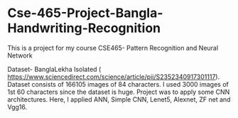 # Cse-465-Project-Bangla-Handwriting-Recognition
This is a project for my course CSE465- Pattern Recognition and Neural Network

Dataset- BanglaLekha Isolated ( https://www.sciencedirect.com/science/article/pii/S2352340917301117). Dataset consists of 166105 images of 84 characters. I used
3000 images of 1st 60 characters since the dataset is huge. 
Project was to apply some CNN architectures. Here, I applied ANN, Simple CNN, Lenet5, Alexnet, ZF net and Vgg16.
